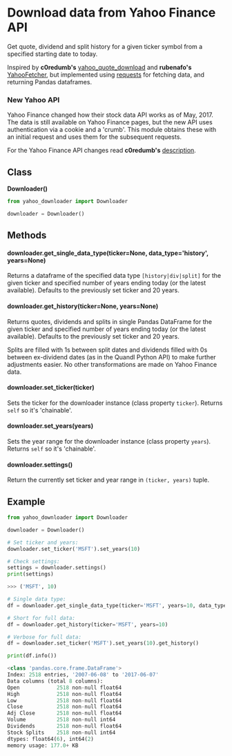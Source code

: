 # Download data from Yahoo Finance API

Get quote, dividend and split history for a given ticker symbol from a specified starting date to today.

Inspired by __c0redumb's__ [yahoo_quote_download](https://github.com/c0redumb/yahoo_quote_download) and __rubenafo's__ [YahooFetcher](https://github.com/rubenafo/YahooFetcher), but implemented using [requests](http://docs.python-requests.org/en/master/) for fetching data, and returning Pandas dataframes.

### New Yahoo API
Yahoo Finance changed how their stock data API works as of May, 2017. The data is still available on Yahoo Finance pages, but the new API uses authentication via a cookie and a 'crumb'. This module obtains these with an initial request and uses them for the subsequent requests.

For the Yahoo Finance API changes read __c0redumb's__ [description](https://github.com/c0redumb/yahoo_quote_download).

## Class

__Downloader()__

``` python
from yahoo_downloader import Downloader

downloader = Downloader()

```

## Methods

#### downloader.get_single_data_type(ticker=None, data_type='history', years=None)

Returns a dataframe of the specified data type `[history|div|split]` for the given ticker and specified number of years ending today (or the latest available). Defaults to the previously set ticker and 20 years.

#### downloader.get_history(ticker=None, years=None)

Returns quotes, dividends and splits in single Pandas DataFrame for the given ticker and specified number of years ending today (or the latest available). Defaults to the previously set ticker and 20 years.

Splits are filled with 1s between split dates and dividends filled with 0s between ex-dividend dates (as in the Quandl Python API) to make further adjustments easier. No other transformations are made on Yahoo Finance data.

#### downloader.set_ticker(ticker)

Sets the ticker for the downloader instance (class property `ticker`). Returns `self` so it's 'chainable'.

#### downloader.set_years(years)

Sets the year range for the downloader instance (class property `years`). Returns `self` so it's 'chainable'. 

#### downloader.settings()

Return the currently set ticker and year range in `(ticker, years)` tuple.

## Example

``` python
from yahoo_downloader import Downloader

downloader = Downloader()

# Set ticker and years:
downloader.set_ticker('MSFT').set_years(10)

# Check settings:
settings = downloader.settings()
print(settings)

>>> ('MSFT', 10)

# Single data type:
df = downloader.get_single_data_type(ticker='MSFT', years=10, data_type='div')

# Short for full data:
df = downloader.get_history(ticker='MSFT', years=10)

# Verbose for full data:
df = downloader.set_ticker('MSFT').set_years(10).get_history()

print(df.info())

<class 'pandas.core.frame.DataFrame'>
Index: 2518 entries, '2007-06-08' to '2017-06-07'
Data columns (total 8 columns):
Open            2518 non-null float64
High            2518 non-null float64
Low             2518 non-null float64
Close           2518 non-null float64
Adj Close       2518 non-null float64
Volume          2518 non-null int64
Dividends       2518 non-null float64
Stock Splits    2518 non-null int64
dtypes: float64(6), int64(2)
memory usage: 177.0+ KB
```
